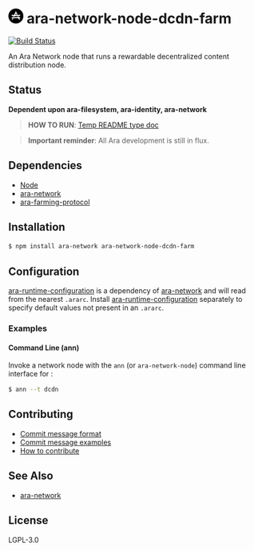 <img src="https://github.com/arablocks/ara-module-template/blob/master/ara.png" width="30" height="30" />  ara-network-node-dcdn-farm
====================

[![Build Status](https://travis-ci.com/AraBlocks/ara-network-node-dcdn-farm.svg?token=r6p7pesHZ9MRJsVsrYFe&branch=master)](https://travis-ci.com/AraBlocks/ara-network-node-dcdn-farm)

An Ara Network node that runs a rewardable decentralized content distribution node.

## Status
**Dependent upon ara-filesystem, ara-identity, ara-network**

>**HOW TO RUN**: [Temp README type doc](https://docs.google.com/document/d/1yC2T3NRUN2PcxWxm-wjYzipyaVmmuYV8OwdPN1CErKs)

> **Important reminder**: All Ara development is still in flux.

## Dependencies
- [Node](https://nodejs.org/en/download/)
- [ara-network][ara-network]
- [ara-farming-protocol](ara-farming-protocol)

## Installation
```sh
$ npm install ara-network ara-network-node-dcdn-farm
```

## Configuration
[ara-runtime-configuration][ara-runtime-configuration] is a dependency of [ara-network][ara-network] and will read from the nearest `.ararc`.  Install [ara-runtime-configuration][ara-runtime-configuration] separately to specify default values not present in an `.ararc`.

### Examples
#### Command Line (ann)
Invoke a network node with the `ann` (or `ara-network-node`) command line interface for :
```sh
$ ann --t dcdn
```

## Contributing
- [Commit message format](/.github/COMMIT_FORMAT.md)
- [Commit message examples](/.github/COMMIT_FORMAT_EXAMPLES.md)
- [How to contribute](/.github/CONTRIBUTING.md)

## See Also
- [ara-network][ara-network]

## License
LGPL-3.0

[ara-network]: https://github.com/arablocks/ara-network
[ara-runtime-configuration]: https://github.com/arablocks/ara-runtime-configuration
[ara-farming-protocol]:https://github.com/littlstar/farming-protocol
